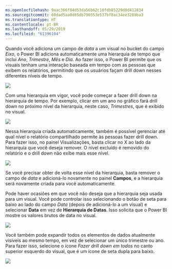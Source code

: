 ```yaml
---
ms.openlocfilehash: 9aac366f04d53da56b62c10fdb85229d0d412834
ms.sourcegitcommit: 60dad5aa0d85db790553e537bf8ac34ee3289ba3
ms.translationtype: HT
ms.contentlocale: pt-BR
ms.lasthandoff: 05/29/2019
ms.locfileid: "61396104"
---
```

Quando você adiciona um campo de *data* a um visual no bucket do campo *Eixo*, o Power BI adiciona automaticamente uma hierarquia de tempo que inclui *Ano*, *Trimestre*, *Mês* e *Dia*. Ao fazer isso, o Power BI permite que os visuais tenham uma interação baseada em tempo com as pessoas que exibem os relatórios, permitindo que os usuários façam drill down nesses diferentes níveis de tempo.

![](media/3-11g-visual-hierarchies-drilling/3-11g_1.png)

Com uma hierarquia em vigor, você pode começar a fazer drill down na hierarquia de tempo. Por exemplo, clicar em um ano no gráfico fará drill down no próximo nível da hierarquia, neste caso, *Trimestres*, que é exibido no visual.

![](media/3-11g-visual-hierarchies-drilling/3-11g_2.png)

Nessa hierarquia criada automaticamente, também é possível gerenciar até qual nível o relatório compartilhado permite às pessoas fazer drill down. Para fazer isso, no painel Visualizações, basta clicar no X ao lado da hierarquia que você deseja remover. O nível excluído é removido do relatório e o drill down não exibe mais esse nível.

![](media/3-11g-visual-hierarchies-drilling/3-11g_3.png)

Se você precisar obter de volta esse nível da hierarquia, basta remover o campo de *data* e adicioná-lo novamente no painel **Campos**, e a hierarquia será novamente criada para você automaticamente.

Pode haver ocasiões em que você não deseja que a hierarquia seja usada para um visual. Você pode controlar isso selecionando o botão de seta para baixo ao lado do campo *Data* (depois de adicioná-lo a um visual) e selecionar **Data** em vez de **Hierarquia de Datas**. Isso solicita que o Power BI mostre os valores brutos de data no visual.

![](media/3-11g-visual-hierarchies-drilling/3-11g_4.png)

Você também pode expandir todos os elementos de dados atualmente visíveis ao mesmo tempo, em vez de selecionar um único trimestre ou ano. Para fazer isso, selecione o ícone *Fazer drill down em todos* no canto superior esquerdo do visual, que é um ícone de seta dupla para baixo.

![](media/3-11g-visual-hierarchies-drilling/3-11g_5.png)


